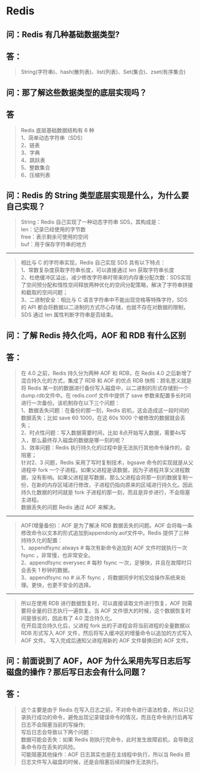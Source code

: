 # Redis
## 问：Redis 有几种基础数据类型?
## 答：
> String(字符串)、hash(散列表)、list(列表)、Set(集合)、zset(有序集合)
## 问：那了解这些数据类型的底层实现吗？
## 答
> Redis 底层基础数据结构有 6 种  
> 1、简单动态字符串（SDS）  
> 2、链表  
> 3、字典  
> 4、跳跃表  
> 5、整数集合  
> 6、压缩列表
## 问：Redis 的 String 类型底层实现是什么，为什么要自己实现？
> String：Redis 自己实现了一种动态字符串 SDS，其构成是：  
> len：记录已经使用的字节数  
> free：表示剩余可使用的空间   
> buf：用于保存字符串的地方
---
> 相比与 C 的字符串实现，Redis 自己实现 SDS 具有以下特点：  
> 1、常数复杂度获取字符串长度，可以直接通过 len 获取字符串长度  
> 2、杜绝缓冲区溢出，减少修改字符串时带来的内存重分配次数：SDS实现了空间预分配和惰性空间释放两种优化的空间分配策略，解决了字符串拼接和截取的空间问题；  
> 3、二进制安全：相比与 C 语言字符串中不能出现空格等特殊字符，SDS 的 API 都会将数据以二进制的方式尽心存储，也就不存在对数据的限制，SDS 通过 len 属性判断字符串是否结束。  

## 问：了解 Redis 持久化吗，AOF 和 RDB 有什么区别
## 答：
> 在 4.0 之前，Redis 持久分为两种 AOF 和 RDB，在 Redis 4.0 之后新增了混合持久化的方式，集成了 RDB 和 AOF 的优点
> RDB 快照：顾名思义就是将 Redis 某一刻的数据进行备份写入磁盘中，以二进制的形式存储到一个dump.rdb文件中。在 redis.conf 文件中提供了 save 参数来配置多长时间进行一次备份。该机制存在以下三个问题：  
> 1、数据丢失问题：在备份的那一刻，Redis 宕机，这会造成这一段时间的数据丢失；比如 save 60 1000，在这 60s 1000 个被修改的数据就会丢失；  
> 2、时点性问题：写入数据需要时间，比如 8点开始写入数据，需要4s写入，那么最终存入磁盘的数据是哪一刻的呢？  
> 3、效率问题：Redis 执行持久化的过程中是无法执行其他命令操作的，会阻塞；  
> 针对2、3 问题，Redis 采用了写时复制技术，bgsave 命令的实现就是从父进程中 fork 一个子进程。如果父进程是读数据，因为子进程共享父进程数据，没有影响。如果父进程是写数据，那么父进程会将那一刻的数据复制一份，在新的内存区域进行修改，子进程仍指向原来的区域进行持久化。因此持久化数据的时间就是 fork 子进程的那一刻，而且是异步进行，不会阻塞主进程。  
> 数据丢失的问题 Redis 通过 AOF 来解决。  
---
> AOF(增量备份)：AOF 是为了解决 RDB 数据丢失的问题。AOF 会将每一条修改命令以文本的形式追加到appendonly.aof文件中。Redis 提供了三种持持久化的配置：  
> 1、appendfsync always # 每次有新命令追加到 AOF 文件时就执行一次 fsync ，非常慢，也非常安全。  
> 2、appendfsync everysec # 每秒 fsync 一次，足够快，并且在故障时只会丢失 1 秒钟的数据。  
> 3、appendfsync no # 从不 fsync ，将数据同步时机交给操作系统来处理。更快，也更不安全的选择。
---
> 所以在使用 RDB 进行数据恢复时，可以直接读取文件进行恢复，AOF 则需要将全量的日志执行一遍恢复。当 AOF 文件很大的时候，这个数据恢复时间是很长的，因此有了 4.0 混合持久化。  
> 在开启混合持久化后，父进程 fork 出的子进程会将当前进程的全量数据以 RDB 形式写入 AOF 文件，然后将写入缓冲区的增量命令以追加的方式写入 AOF 文件。 写入完成后通知父进程用新的 AOF 文件替换旧的 AOF 文件。 

## 问：前面说到了 AOF，AOF 为什么采用先写日志后写磁盘的操作？那后写日志会有什么问题？
## 答：
> 这个主要是由于 Redis 在写入日志之前，不对命令进行语法检查，所以只记录执行成功的命令，避免出现记录错误命令的情况，而且在命令执行后再写日志不会阻塞当前的写操作;  
> 写后日志会导致以下两个问题：  
> 数据可能会丢失：如果 Redis 刚执行完命令，此时发生故障宕机，会导致这条命令存在丢失的风险。  
> 可能阻塞其他操作：AOF 日志其实也是在主线程中执行，所以当 Redis 把日志文件写入磁盘的时候，还是会阻塞后续的操作无法执行。

